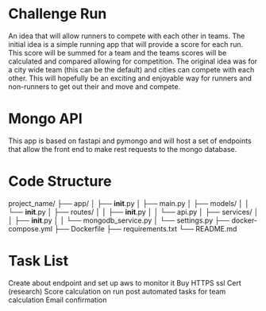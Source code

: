 # Challenge Run
An idea that will allow runners to compete with each other in teams. The initial idea is a simple running app that will provide a score for each run. This score will be summed for a team and the teams scores will be calculated and compared allowing for competition. The original idea was for a city wide team (this can be the default) and cities can compete with each other. This will hopefully be an exciting and enjoyable way for runners and non-runners to get out their and move and compete. 

# Mongo API
This app is based on fastapi and pymongo and will host a set of endpoints that allow the front end to make rest requests to the mongo database.

# Code Structure
project_name/
├── app/
│   ├── __init__.py
│   ├── main.py
│   ├── models/
│   │   └── __init__.py
│   ├── routes/
│   │   ├── __init__.py
│   │   └── api.py
│   ├── services/
│   │   ├── __init__.py
│   │   └── mongodb_service.py
│   └── settings.py
├── docker-compose.yml
├── Dockerfile
├── requirements.txt
└── README.md


# Task List
Create about endpoint and set up aws to monitor it
Buy HTTPS ssl Cert (research)
Score calculation on run post
automated tasks for team calculation
Email confirmation